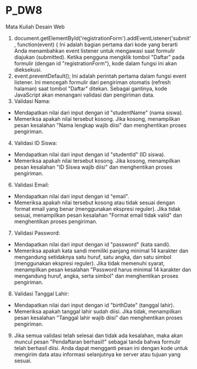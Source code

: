 # P_DW8
Mata Kuliah Desain Web 

1.	document.getElementById('registrationForm').addEventListener('submit', function(event)
{ Ini adalah bagian pertama dari kode yang berarti Anda menambahkan event listener untuk mengawasi saat formulir diajukan (submitted). Ketika pengguna mengklik tombol "Daftar" pada formulir (dengan id "registrationForm"), kode dalam fungsi ini akan dieksekusi.
2.	event.preventDefault(); Ini adalah perintah pertama dalam fungsi event listener. Ini mencegah formulir dari pengiriman otomatis (refresh halaman) saat tombol "Daftar" ditekan. Sebagai gantinya, kode JavaScript akan menangani validasi dan pengiriman data.
3.	Validasi Nama:
-	Mendapatkan nilai dari input dengan id "studentName" (nama siswa).
-	Memeriksa apakah nilai tersebut kosong. Jika kosong, menampilkan pesan kesalahan "Nama lengkap wajib diisi" dan menghentikan proses pengiriman.
  
4.	Validasi ID Siswa:
- Mendapatkan nilai dari input dengan id "studentId" (ID siswa).
- Memeriksa apakah nilai tersebut kosong. Jika kosong, menampilkan pesan kesalahan "ID Siswa wajib diisi" dan menghentikan proses pengiriman.
6.	Validasi Email:
-	Mendapatkan nilai dari input dengan id "email".
-	Memeriksa apakah nilai tersebut kosong atau tidak sesuai dengan format email yang benar (menggunakan ekspresi reguler). Jika tidak sesuai, menampilkan pesan kesalahan "Format email tidak valid" dan menghentikan proses pengiriman.
7.	Validasi Password:
-	Mendapatkan nilai dari input dengan id "password" (kata sandi).
-	Memeriksa apakah kata sandi memiliki panjang minimal 14 karakter dan mengandung setidaknya satu huruf, satu angka, dan satu simbol (menggunakan ekspresi reguler). Jika tidak memenuhi syarat, menampilkan pesan kesalahan "Password harus minimal 14 karakter dan mengandung huruf, angka, serta simbol" dan menghentikan proses pengiriman.
8.	Validasi Tanggal Lahir:
-	Mendapatkan nilai dari input dengan id "birthDate" (tanggal lahir).
-	Memeriksa apakah tanggal lahir sudah diisi. Jika tidak, menampilkan pesan kesalahan "Tanggal lahir wajib diisi" dan menghentikan proses pengiriman.
9.	Jika semua validasi telah selesai dan tidak ada kesalahan, maka akan muncul pesan "Pendaftaran berhasil!" sebagai tanda bahwa formulir telah berhasil diisi. Anda dapat mengganti pesan ini dengan kode untuk mengirim data atau informasi selanjutnya ke server atau tujuan yang sesuai.
